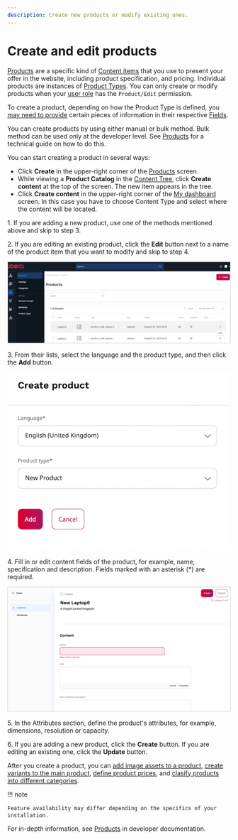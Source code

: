 ```yaml
---
description: Create new products or modify existing ones.
---
```


# Create and edit products

[Products](products.md#products) are a specific kind of [Content items](../content_management/content_items.md#content-items) that you use 
to present your offer in the website, including product specification, and pricing.
Individual products are instances of [Product Types](create_product_types.md#create-product-types).
You can only create or modify products when your [user role](../permission_management/work_with_permissions.md) has the `Product/Edit` permission.

To create a product, depending on how the Product Type is defined, you [may need to provide](products.md#product-completeness) certain pieces 
of information in their respective [Fields](../content_management/content_model.md#fields-and-field-types).

You can create products by using either manual or bulk method.
Bulk method can be used only at the developer level. 
See [Products](https://doc.ibexa.co/en/latest/pim/product_api/#products) for a technical guide on how to do this.

You can start creating a product in several ways:

- Click **Create** in the upper-right corner of the [Products](products.md) screen. 
- While viewing a **Product Catalog** in the [Content Tree](../getting_started/discover_ui.md#content-tree), click **Create content** at the top of the screen.
The new item appears in the tree.
- Click **Create content** in the upper-right corner of the [My dashboard](../getting_started/discover_ui.md) screen. In this case you have to choose Content Type and select where the content will be located.

1\. If you are adding a new product, use one of the methods mentioned above and skip to step 3.

2\. If you are editing an existing product, click the **Edit** button next to a name of the product item that you want to modify and skip to step 4.

![Products list with action buttons](img/edit_product.png "Products list with action buttons")

3\. From their lists, select the language and the product type, and then click the **Add** button.

![Creating a new product](img/create_new_product.png "Creating a new product")

4\. Fill in or edit content fields of the product, for example, name, specification and description.
Fields marked with an asterisk (*) are required.

![Editing product information](img/create_product.png "Editing product information")

5\. In the Attributes section, define the product's attributes, for example, dimensions, resolution or capacity.

6\. If you are adding a new product, click the **Create** button.
If you are editing an existing one, click the **Update** button.

After you create a product, you can [add image assets to a product](work_with_product_assets.md), [create variants to the main product](work_with_product_variants.md), [define product prices](manage_prices_and_stock.md), and [clasify products into different categories](work_with_product_categories.md).

!!! note

    Feature availability may differ depending on the specifics of your installation.

For in-depth information, see [Products](https://doc.ibexa.co/en/latest/pim/products/) in developer documentation.
